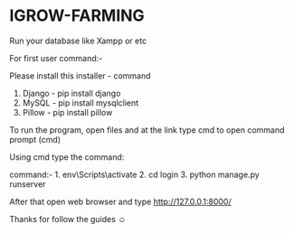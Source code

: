 # IGROW-FARMING

Run your database like Xampp or etc

For first user command:-

Please install this installer - command
1. Django - pip install django
2. MySQL - pip install mysqlclient
3. Pillow - pip install pillow

To run the program, open files and at the link type cmd to open command prompt (cmd)

Using cmd type the command:

command:- 1. env\Scripts\activate
          2. cd login
          3. python manage.py runserver

After that open web browser and type http://127.0.0.1:8000/

Thanks for follow the guides ☺️
